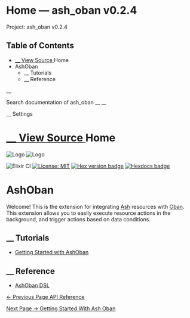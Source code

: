 # Home — ash_oban v0.2.4

Project: ash_oban v0.2.4

## Table of Contents

- [ __ View Source ](external_link) Home
- AshOban
  - __ Tutorials
  - __ Reference

__

Search documentation of ash_oban __ __

__ Settings

#  [ __ View Source ](external_link) Home

![Logo](external_link) ![Logo](external_link)

![Elixir CI](external_link) [![License: MIT](external_link)](https://opensource.org/licenses/MIT) [![Hex version badge](external_link)](https://hex.pm/packages/ash_oban) [![Hexdocs badge](external_link)](https://hexdocs.pm/ash_oban)

# AshOban

Welcome! This is the extension for integrating [Ash](external_link) resources with [Oban](external_link). This extension allows you to easily execute resource actions in the background, and trigger actions based on data conditions.

##  __ Tutorials

  * [Getting Started with AshOban](external_link)



##  __ Reference

  * [AshOban DSL](external_link)



[ ← Previous Page  API Reference  ](external_link)

[ Next Page →  Getting Started With Ash Oban  ](external_link)
